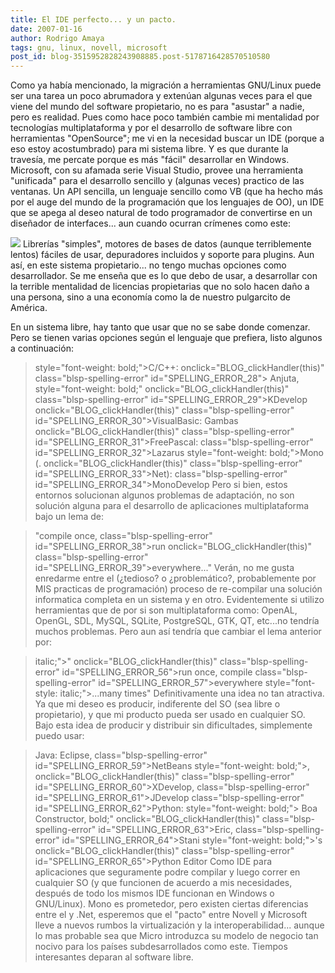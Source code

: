 ```yaml
---
title: El IDE perfecto... y un pacto.
date: 2007-01-16
author: Rodrigo Amaya
tags: gnu, linux, novell, microsoft
post_id: blog-3515952828243908885.post-5178716428570510580
---
```


Como ya había mencionado, la migración a herramientas GNU/Linux puede ser una tarea un poco abrumadora y extenúan algunas veces para el que viene del mundo del software propietario, no es para "asustar" a nadie, pero es realidad. Pues como hace poco también cambie mi mentalidad por tecnologías multiplataforma y por el desarrollo de software libre con herramientas "OpenSource"; me vi en la necesidad buscar un IDE (porque a eso estoy acostumbrado) para mi sistema libre. Y es que durante la travesía, me percate porque es más "fácil" desarrollar en Windows. Microsoft, con su afamada serie Visual Studio, provee una herramienta "unificada" para el desarrollo sencillo y (algunas veces) practico de las ventanas. Un API sencilla, un lenguaje sencillo como VB (que ha hecho más por el auge del mundo de la programación que los lenguajes de OO), un IDE que se apega al deseo natural de todo programador de convertirse en un diseñador de interfaces... aun cuando ocurran crímenes como este:

[![](http://bp0.blogger.com/_ayvorITawE4/Ra0AZjD_hyI/AAAAAAAAAAM/NVkg_aiBeGw/s400/wgetgui-screenshot.png)](http://bp0.blogger.com/_ayvorITawE4/Ra0AZjD_hyI/AAAAAAAAAAM/NVkg_aiBeGw/s1600-h/wgetgui-screenshot.png) Librerías "simples", motores de bases de datos (aunque terriblemente lentos) fáciles de usar, depuradores incluidos y soporte para plugins. Aun así, en este sistema propietario... no tengo muchas opciones como desarrollador. Se me enseña que es lo que debo de usar, a desarrollar con la terrible mentalidad de licencias propietarias que no solo hacen daño a una persona, sino a una economía como la de nuestro pulgarcito de América.

En un sistema libre, hay tanto que usar que no se sabe donde comenzar. Pero se tienen varias opciones según el lenguaje que prefiera, listo algunos a continuación:

> style="font-weight: bold;">C/C++: onclick="BLOG_clickHandler(this)" class="blsp-spelling-error" id="SPELLING_ERROR_28">
> Anjuta, style="font-weight: bold;" onclick="BLOG_clickHandler(this)" class="blsp-spelling-error"
> id="SPELLING_ERROR_29">KDevelop
> onclick="BLOG_clickHandler(this)" class="blsp-spelling-error"
> id="SPELLING_ERROR_30">VisualBasic:
> Gambas
> onclick="BLOG_clickHandler(this)" class="blsp-spelling-error"
> id="SPELLING_ERROR_31">FreePascal:
> class="blsp-spelling-error" id="SPELLING_ERROR_32">Lazarus
> style="font-weight: bold;">Mono (. onclick="BLOG_clickHandler(this)" class="blsp-spelling-error"
> id="SPELLING_ERROR_33">Net):
> class="blsp-spelling-error" id="SPELLING_ERROR_34">MonoDevelop
Pero si bien, estos entornos solucionan algunos problemas de adaptación, no son solución alguna para el desarrollo de aplicaciones multiplataforma bajo un lema de:

> "compile once, class="blsp-spelling-error" id="SPELLING_ERROR_38">run onclick="BLOG_clickHandler(this)" class="blsp-spelling-error"
> id="SPELLING_ERROR_39">everywhere..."
Verán, no me gusta enredarme entre el (¿tedioso? o ¿problemático?, probablemente por MIS practicas de programación) proceso de re-compilar una solución informatica completa en un sistema y en otro. Evidentemente si utilizo herramientas que de por si son multiplataforma como: OpenAL, OpenGL, SDL, MySQL, SQLite, PostgreSQL, GTK, QT, etc...no tendría muchos problemas. Pero aun así tendría que cambiar el lema anterior por:

> italic;">" onclick="BLOG_clickHandler(this)" class="blsp-spelling-error"
> id="SPELLING_ERROR_56">run once,
> compile class="blsp-spelling-error" id="SPELLING_ERROR_57">everywhere style="font-style: italic;">...many times"
Definitivamente una idea no tan atractiva. Ya que mi deseo es producir, indiferente del SO (sea libre o propietario), y que mi producto pueda ser usado en cualquier SO. Bajo esta idea de producir y distribuir sin dificultades, simplemente puedo usar:

> Java: Eclipse,
> class="blsp-spelling-error" id="SPELLING_ERROR_59">NetBeans style="font-weight: bold;">, onclick="BLOG_clickHandler(this)" class="blsp-spelling-error"
> id="SPELLING_ERROR_60">XDevelop,
> class="blsp-spelling-error" id="SPELLING_ERROR_61">JDevelop
> class="blsp-spelling-error" id="SPELLING_ERROR_62">Python: style="font-weight: bold;"> Boa Constructor, bold;" onclick="BLOG_clickHandler(this)" class="blsp-spelling-error"
> id="SPELLING_ERROR_63">Eric,
> class="blsp-spelling-error" id="SPELLING_ERROR_64">Stani style="font-weight: bold;">'s onclick="BLOG_clickHandler(this)" class="blsp-spelling-error"
> id="SPELLING_ERROR_65">Python
> Editor
Como IDE para aplicaciones que seguramente podre compilar y luego correr en cualquier SO (y que funcionen de acuerdo a mis necesidades, después de todo los mismos IDE funcionan en Windows o GNU/Linux). Mono es prometedor, pero existen ciertas diferencias entre el y .Net, esperemos que el "pacto" entre Novell y Microsoft lleve a nuevos rumbos la virtualización y la interoperabilidad... aunque lo mas probable sea que Micro introduzca su modelo de negocio tan nocivo para los países subdesarrollados como este. Tiempos interesantes deparan al software libre.